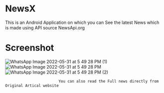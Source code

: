 # NewsX
This is an Android Application on which you can See the latest News which is made using API source NewsApi.org
# Screenshot
![WhatsApp Image 2022-05-31 at 5 49 28 PM (1)](https://user-images.githubusercontent.com/104782783/171171741-4ac7f9e8-9a52-4503-b141-2cb387cb46c2.jpeg)
![WhatsApp Image 2022-05-31 at 5 49 28 PM](https://user-images.githubusercontent.com/104782783/171171751-c8500ddc-8576-4dad-9d9a-04c03413a79a.jpeg)
![WhatsApp Image 2022-05-31 at 5 49 28 PM (2)](https://user-images.githubusercontent.com/104782783/171171756-2b8175b7-62f8-4092-8b78-0832a2abe3ed.jpeg)
                            
                            You can also read the Full news directly from Original Artical website
